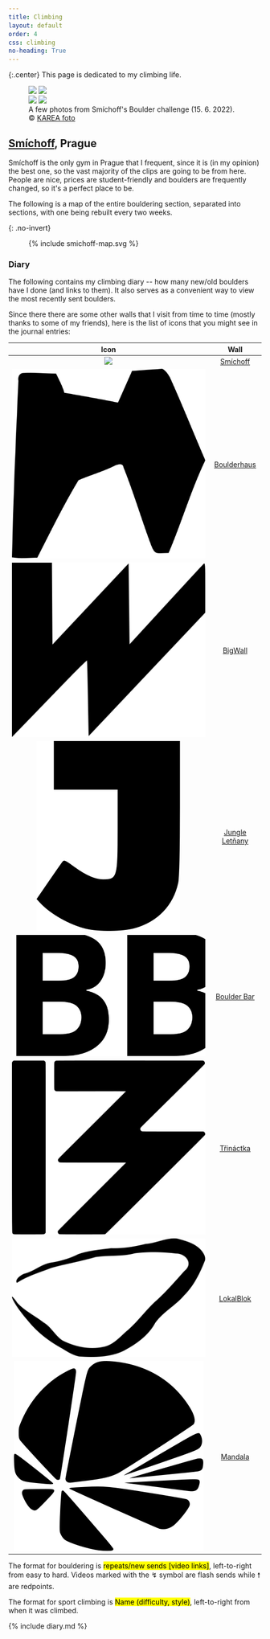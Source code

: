 ```yaml
---
title: Climbing
layout: default
order: 4
css: climbing
no-heading: True
---
```


{:.center}
This page is dedicated to my climbing life.

<figure>
	<div class="row">
		<img style="flex:38.4%; max-width: 38.4%;" src="/climbing/photos/2022-06-15-2.webp">
		<img style="flex:57.6%; max-width: 57.6%;" src="/climbing/photos/2022-06-15-1.webp">
	</div>
	<div class="row">
		<img style="flex:66.47%; max-width: 66.47%;" src="/climbing/photos/2022-06-15-3.webp">
		<img style="flex:29.53%; max-width: 29.53%;" src="/climbing/photos/2022-06-15-4.webp">
	</div>
	<figcaption>A few photos from Smíchoff's Boulder challenge (15. 6. 2022).<br>© <a href="https://instagram.com/kareafoto">KAREA foto</a></figcaption>
</figure>

## [Smíchoff](https://www.lezeckecentrum.cz/cs/), Prague
Smíchoff is the only gym in Prague that I frequent, since it is (in my opinion) the best one, so the vast majority of the clips are going to be from here. People are nice, prices are student-friendly and boulders are frequently changed, so it's a perfect place to be.

The following is a map of the entire bouldering section, separated into sections, with one being rebuilt every two weeks.

{: .no-invert}
<figure>
{% include smichoff-map.svg %}
</figure>

### Diary
The following contains my climbing diary -- how many new/old boulders have I done (and links to them). It also serves as a convenient way to view the most recently sent boulders.

Since there there are some other walls that I visit from time to time (mostly thanks to some of my friends), here is the list of icons that you might see in the journal entries:

| Icon                                                                                        | Wall                                               |
| :-:                                                                                         | :-:                                                |
| <img class='climbing-wall-logo-middle' src='/climbing/wall-logos/smíchoff.svg'/>            | [Smíchoff](https://www.lezeckecentrum.cz/cs/)      |
| <img class='climbing-wall-logo-middle' src='/climbing/wall-logos/boulderhaus.svg'/>         | [Boulderhaus](https://www.boulderhaus.net/)        |
| <img class='climbing-wall-logo-middle' src='/climbing/wall-logos/bigwall.svg'/>             | [BigWall](https://www.big-wall.cz/)                |
| <img class='climbing-wall-logo-middle' src='/climbing/wall-logos/jungle.svg'/>              | [Jungle Letňany](https://www.jungleletnany.cz/)    |
| <img class='climbing-wall-logo-middle' src='/climbing/wall-logos/boulder-bar.svg'/>         | [Boulder Bar](https://www.boulder.cz/)             |
| <img class='climbing-wall-logo-middle' src='/climbing/wall-logos/třináctka.svg'/>           | [Třináctka](http://stenastodulky.cz/)              |
| <img class='climbing-wall-logo-middle' src='/climbing/wall-logos/lokalblok.svg'/>           | [LokalBlok](http://www.lokalblok.cz/lezecka-stena) |
| <img class='climbing-wall-logo-middle' src='/climbing/wall-logos/mandala.svg'/>             | [Mandala](https://boulderhalle-dresden.de/)        |

The format for bouldering is <mark class="climbing-diary-record climbing-other climbing-other-text">repeats/<span class="underline">new sends</span> [video links]</mark>, left-to-right from easy to hard. Videos marked with the ↯ symbol are flash sends while 🠕 are redpoints.

The format for sport climbing is <mark class="climbing-diary-record climbing-other climbing-other-text">Name (difficulty, style)</mark>, left-to-right from when it was climbed.

{% include diary.md %}
